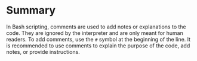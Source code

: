# Summary

In Bash scripting, comments are used to add notes or explanations to the code. They are ignored by the interpreter and are only meant for human readers. To add comments, use the `#` symbol at the beginning of the line. It is recommended to use comments to explain the purpose of the code, add notes, or provide instructions.
